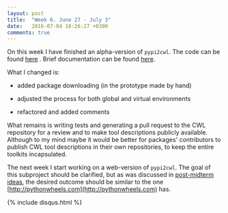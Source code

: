 ```yaml
---
layout: post
title:  "Week 6. June 27 - July 3"
date:   2016-07-04 18:26:27 +0300
comments: true
---
```

On this week I have finished an alpha-version of `pypi2cwl`. The code can be found [here](https://github.com/common-workflow-language/gxargparse/tree/pypi2cwl/pypi2cwl) . Brief documentation can be found [here](https://github.com/anton-khodak/argparse2cwl-blog/blob/pypi2cwl-draft/_posts/2016-07-04-pypi2cwl-readme.markdown). 

What I changed is:

* added package downloading (in the prototype made by hand) 

* adjusted the process for both global and virtual environments

* refactored and added comments

What remains is writing tests and generating a pull request to the CWL repository for a review and to make tool descriptions publicly available. Although to my mind maybe it would be better for packages' contributors to publish CWL tool descriptions in their own repositories, to keep the entire toolkits incapsulated.

The next week I start working on a web-version of `pypi2cwl`. The goal of this subproject should be clarified, but as was discussed in [post-midterm ideas](https://docs.google.com/document/d/1y29khl9HzQy6XrL9t-IQFr_GcIZ6cOvFfLysHZ1Xqo0/edit?ts=57629de6#heading=h.ehoizk4gbg1n), the desired outcome should be similar to the one [http://pythonwheels.com](http://pythonwheels.com) has.
  
{% include disqus.html %}

